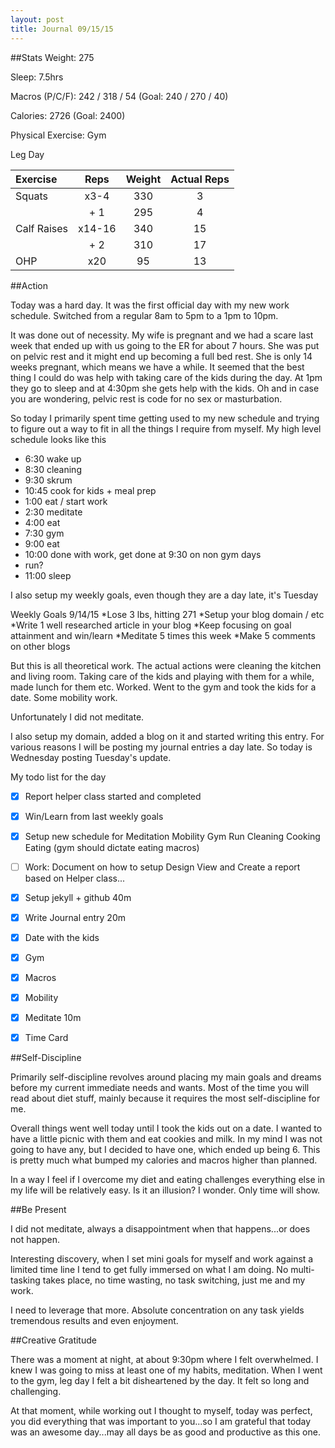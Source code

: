 ```yaml
---
layout: post
title: Journal 09/15/15
---
```


##Stats
Weight: 275

Sleep: 7.5hrs

Macros (P/C/F): 242 / 318 / 54 (Goal: 240 / 270 / 40)

Calories: 2726 (Goal: 2400)

Physical Exercise: Gym


Leg Day

| Exercise | Reps | Weight | Actual Reps |
| :------------- | :-------: | :---------: | :-------: |
| Squats | x3-4 | 330 | 3 |
| | + 1 | 295 | 4 |
| Calf Raises | x14-16 | 340 | 15 |
| | + 2 | 310 | 17 |
| OHP | x20 | 95 | 13 |


##Action


Today was a hard day. It was the first official day with my new work schedule. Switched from a regular 8am to 5pm to a 1pm to 10pm.


It was done out of necessity. My wife is pregnant and we had a scare last week that ended up with us going to the ER for about 7 hours. She was put on pelvic rest and it might end up becoming a full bed rest. She is only 14 weeks pregnant, which means we have a while. It seemed that the best thing I could do was help with taking care of the kids during the day. At 1pm they go to sleep and at 4:30pm she gets help with the kids. Oh and in case you are wondering, pelvic rest is code for no sex or masturbation.


So today I primarily spent time getting used to my new schedule and trying to figure out a way to fit in all the things I require from myself. My high level schedule looks like this


* 6:30 wake up
* 8:30 cleaning
* 9:30 skrum
* 10:45 cook for kids + meal prep
* 1:00 eat / start work
* 2:30 meditate
* 4:00 eat
* 7:30 gym
* 9:00 eat
* 10:00 done with work, get done at 9:30 on non gym days
* run?
* 11:00 sleep


I also setup my weekly goals, even though they are a day late, it's Tuesday


Weekly Goals 9/14/15
*Lose 3 lbs, hitting 271
*Setup your blog domain / etc
*Write 1 well researched article in your blog
*Keep focusing on goal attainment and win/learn
*Meditate 5 times this week
*Make 5 comments on other blogs


But this is all theoretical work. The actual actions were cleaning the kitchen and living room. Taking care of the kids and playing with them for a while, made lunch for them etc. Worked. Went to the gym and took the kids for a date. Some mobility work.

Unfortunately I did not meditate.

I also setup my domain, added a blog on it and started writing this entry. For various reasons I will be posting my journal entries a day late. So today is Wednesday posting Tuesday's update.

My todo list for the day

- [x] Report helper class started and completed
- [x] Win/Learn from last weekly goals
- [x] Setup new schedule for
	Meditation
	Mobility
	Gym
	Run
	Cleaning
	Cooking
	Eating (gym should dictate eating macros)
- [ ] Work: Document on how to setup Design View and Create a report based on Helper class...
- [x] Setup jekyll + github 40m
- [x] Write Journal entry 20m
- [x] Date with the kids
- [x] Gym
- [x] Macros
- [x] Mobility
- [x] Meditate 10m
- [x] Time Card


##Self-Discipline


Primarily self-discipline revolves around placing my main goals and dreams before my current immediate needs and wants. Most of the time you will read about diet stuff, mainly because it requires the most self-discipline for me.


Overall things went well today until I took the kids out on a date. I wanted to have a little picnic with them and eat cookies and milk. In my mind I was not going to have any, but I decided to have one, which ended up being 6. This is pretty much what bumped my calories and macros higher than planned.


In a way I feel if I overcome my diet and eating challenges everything else in my life will be relatively easy. Is it an illusion? I wonder. Only time will show.


##Be Present


I did not meditate, always a disappointment when that happens...or does not happen.


Interesting discovery, when I set mini goals for myself and work against a limited time line I tend to get fully immersed on what I am doing. No multi-tasking takes place, no time wasting, no task switching, just me and my work.


I need to leverage that more. Absolute concentration on any task yields tremendous results and even enjoyment.


##Creative Gratitude


There was a moment at night, at about 9:30pm where I felt overwhelmed. I knew I was going to miss at least one of my habits, meditation.  When I went to the gym, leg day I felt a bit disheartened by the day. It felt so long and challenging.

At that moment, while working out I thought to myself, today was perfect, you did everything that was important to you...so I am grateful that today was an awesome day...may all days be as good and productive as this one.
